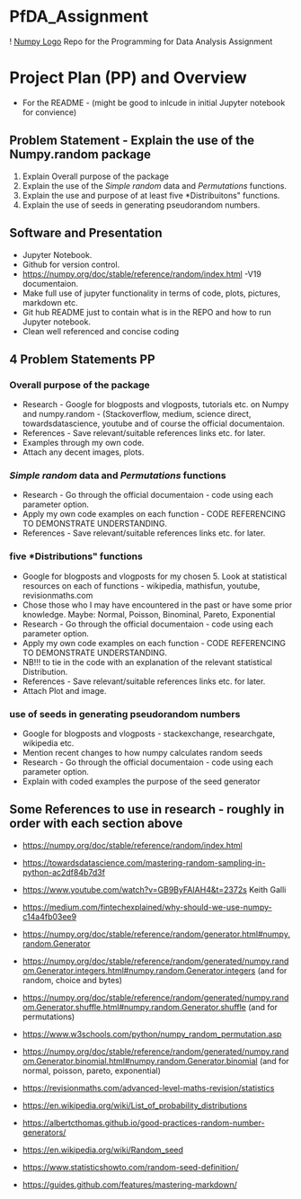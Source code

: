 # PfDA_Assignment
! [Numpy Logo](https://en.wikipedia.org/wiki/NumPy#/media/File:NumPy_logo_2020.svg)
Repo for the Programming for Data Analysis Assignment

# Project Plan (PP) and Overview
* For the README - (might be good to inlcude in initial Jupyter notebook for convience)

## Problem Statement - Explain the use of the Numpy.random package

1. Explain Overall purpose of the package
2. Explain the use of the *Simple random* data and *Permutations* functions.
3. Explain the use and purpose of at least five *Distribuitons" functions.
4. Explain the use of seeds in generating pseudorandom numbers.

## Software and Presentation
* Jupyter Notebook.
* Github for version control.
* https://numpy.org/doc/stable/reference/random/index.html -V19 documentaion.
* Make full use of jupyter functionality in terms of code, plots, pictures, markdown etc.
* Git hub README just to contain what is in the REPO and how to run Jupyter notebook.
* Clean well referenced and concise coding

## 4 Problem Statements PP

### Overall purpose of the package
* Research - Google for blogposts and vlogposts, tutorials etc. on Numpy and numpy.random - (Stackoverflow, medium, science direct, towardsdatascience,  youtube and of course the official documentaion.
* References - Save relevant/suitable references links etc. for later.
* Examples through my own code.
* Attach any decent images, plots.

### *Simple random* data and *Permutations* functions
* Research - Go through the official documentaion - code using each parameter option.
* Apply my own code examples on each function - CODE REFERENCING TO DEMONSTRATE UNDERSTANDING.
* References - Save relevant/suitable references links etc. for later.

### five *Distributions" functions
* Google for blogposts and vlogposts for my chosen 5. Look at statistical resources on each of functions - wikipedia, mathisfun, youtube, revisionmaths.com
* Chose those who I may have encountered in the past or have some prior knowledge. Maybe: Normal, Poisson, Binominal, Pareto, Exponential
* Research - Go through the official documentaion - code using each parameter option.
* Apply my own code examples on each function - CODE REFERENCING TO DEMONSTRATE UNDERSTANDING.
* NB!!! to tie in the code with an explanation of the relevant statistical Distribution.
* References - Save relevant/suitable references links etc. for later.
* Attach Plot and image.

### use of seeds in generating pseudorandom numbers
*  Google for blogposts and vlogposts - stackexchange, researchgate, wikipedia etc.
* Mention recent changes to how numpy calculates random seeds
* Research - Go through the official documentaion - code using each parameter option.
* Explain with coded examples the purpose of the seed generator

## Some References to use in research - roughly in order with each section above

* https://numpy.org/doc/stable/reference/random/index.html
* https://towardsdatascience.com/mastering-random-sampling-in-python-ac2df84b7d3f
* https://www.youtube.com/watch?v=GB9ByFAIAH4&t=2372s Keith Galli
* https://medium.com/fintechexplained/why-should-we-use-numpy-c14a4fb03ee9
* https://numpy.org/doc/stable/reference/random/generator.html#numpy.random.Generator
* https://numpy.org/doc/stable/reference/random/generated/numpy.random.Generator.integers.html#numpy.random.Generator.integers (and for random, choice and bytes)
* https://numpy.org/doc/stable/reference/random/generated/numpy.random.Generator.shuffle.html#numpy.random.Generator.shuffle (and for permutations)
* https://www.w3schools.com/python/numpy_random_permutation.asp
* https://numpy.org/doc/stable/reference/random/generated/numpy.random.Generator.binomial.html#numpy.random.Generator.binomial (and for normal, poisson, pareto, exponential)
* https://revisionmaths.com/advanced-level-maths-revision/statistics
* https://en.wikipedia.org/wiki/List_of_probability_distributions
* https://albertcthomas.github.io/good-practices-random-number-generators/
* https://en.wikipedia.org/wiki/Random_seed
* https://www.statisticshowto.com/random-seed-definition/


* https://guides.github.com/features/mastering-markdown/







